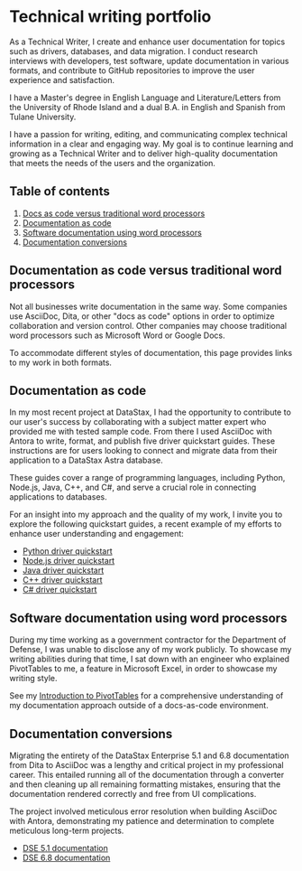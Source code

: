 # Technical writing portfolio <a name="introduction"></a>

As a Technical Writer, I create and enhance user documentation for topics such as drivers, databases, and data migration.
I conduct research interviews with developers, test software, update documentation in various formats, and contribute to GitHub repositories to improve the user experience and satisfaction.

I have a Master's degree in English Language and Literature/Letters from the University of Rhode Island and a dual B.A. in English and Spanish from Tulane University.

I have a passion for writing, editing, and communicating complex technical information in a clear and engaging way.
My goal is to continue learning and growing as a Technical Writer and to deliver high-quality documentation that meets the needs of the users and the organization.

## Table of contents
1. [Docs as code versus traditional word processors](#codevtrad)
2. [Documentation as code](#docsascode)
3. [Software documentation using word processors](#wordprocessors)
4. [Documentation conversions](#conversions)

## Documentation as code versus traditional word processors <a name="codevtrad"></a>

Not all businesses write documentation in the same way.
Some companies use AsciiDoc, Dita, or other "docs as code" options in order to optimize collaboration and version control.
Other companies may choose traditional word processors such as Microsoft Word or Google Docs.

To accommodate different styles of documentation, this page provides links to my work in both formats.

## Documentation as code <a name="docsascode"></a>

In my most recent project at DataStax, I had the opportunity to contribute to our user's success by collaborating with a subject matter expert who provided me with tested sample code. From there I used AsciiDoc with Antora to write, format, and publish five driver quickstart guides. These instructions are for users looking to connect and migrate data from their application to a DataStax Astra database.

These guides cover a range of programming languages, including Python, Node.js, Java, C++, and C#, and serve a crucial role in connecting applications to databases.

For an insight into my approach and the quality of my work, I invite you to explore the following quickstart guides, a recent example of my efforts to enhance user understanding and engagement:

* [Python driver quickstart](https://docs.datastax.com/en/astra/astra-db-vector/drivers/python-quickstart.html)
* [Node.js driver quickstart](https://docs.datastax.com/en/astra/astra-db-vector/drivers/nodejs-quickstart.html)
* [Java driver quickstart](https://docs.datastax.com/en/astra/astra-db-vector/drivers/java-quickstart.html)
* [C++ driver quickstart](https://docs.datastax.com/en/astra/astra-db-vector/drivers/cpp-quickstart.html)
* [C# driver quickstart](https://docs.datastax.com/en/astra/astra-db-vector/drivers/csharp-quickstart.html)

## Software documentation using word processors <a name="wordprocessors"></a>

During my time working as a government contractor for the Department of Defense, I was unable to disclose any of my work publicly.
To showcase my writing abilities during that time, I sat down with an engineer who explained PivotTables to me, a feature in Microsoft Excel, in order to showcase my writing style.

See my [Introduction to PivotTables](https://docs.google.com/document/d/1P0K-FJbFzDb20aj6VB-8yF0m2lvdqp4Hy6kH7JVRRh0/edit) for a comprehensive understanding of my documentation approach outside of a docs-as-code environment.

## Documentation conversions <a name="conversions"></a>

Migrating the entirety of the DataStax Enterprise 5.1 and 6.8 documentation from Dita to AsciiDoc was a lengthy and critical project in my professional career.
This entailed running all of the documentation through a converter and then cleaning up all remaining formatting mistakes, ensuring that the documentation rendered correctly and free from UI complications.

The project involved meticulous error resolution when building AsciiDoc with Antora, demonstrating my patience and determination to complete meticulous long-term projects.

* [DSE 5.1 documentation](https://docs.datastax.com/en/dse/5.1/docs/getting-started/get-started-dse.html)
* [DSE 6.8 documentation](https://docs.datastax.com/en/dse/6.8/docs/getting-started/get-started-dse.html)
